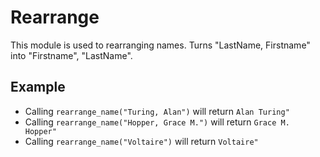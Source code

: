 Rearrange
=========

This module is used to rearranging names.
Turns "LastName, Firstname" into "Firstname", "LastName".

## Example

 * Calling `rearrange_name("Turing, Alan")` will return `Alan Turing"`
 * Calling `rearrange_name("Hopper, Grace M.")` will return `Grace M. Hopper"`
 * Calling `rearrange_name("Voltaire")` will return `Voltaire"`
